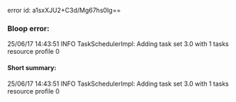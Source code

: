error id: a1sxXJU2+C3d/Mg67hs0Ig==
### Bloop error:

25/06/17 14:43:51 INFO TaskSchedulerImpl: Adding task set 3.0 with 1 tasks resource profile 0
#### Short summary: 

25/06/17 14:43:51 INFO TaskSchedulerImpl: Adding task set 3.0 with 1 tasks resource profile 0